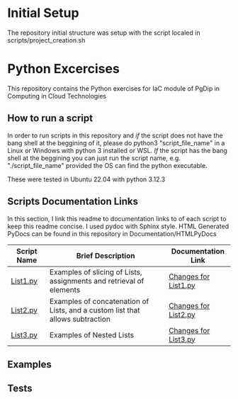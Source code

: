
# Initial Setup

The repository initial structure was setup with the script localed in scripts/project_creation.sh

# Python Excercises

This repository contains the Python exercises for IaC module of PgDip in Computing in Cloud Technologies

## How to run a script

In order to run scripts in this repository and *if* the script does not have the bang shell at the beggining of it, please do python3 "script_file_name" in a Linux or Windows with python 3 installed or WSL. *If* the script has the bang shell at the beggining you can just run the script name, e.g. "./script_file_name" provided the OS can find the python executable.

These were tested in Ubuntu 22.04 with python 3.12.3

## Scripts Documentation Links

In this section, I link this readme to documentation links to of each script to keep this readme concise. I used pydoc with Sphinx style. HTML Generated PyDocs can be found in this repository in Documentation/HTMLPyDocs

| Script Name | Brief Description | Documentation Link |
| ----------- | ----------------- | ------------------ |
| [List1.py](Source/Lists1.py) | Examples of slicing of Lists, assignments and retrieval of elements | [Changes for List1.py](Documentation/ReadMeDocLinks/List1.md) |
| [List2.py](Source/Lists2.py) | Examples of concatenation of Lists, and a custom list that allows subtraction | [Changes for List2.py](Documentation/ReadMeDocLinks/List2.md) |
| [List3.py](Source/Lists3.py) | Examples of Nested Lists | [Changes for List3.py](Documentation/ReadMeDocLinks/List3.md) |

## Examples



## Tests
